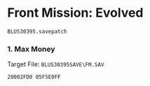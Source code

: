 #  Front Mission: Evolved 

`BLUS30395.savepatch`

### 1. Max Money

Target File: `BLUS30395SAVE\FM.SAV`

```
20002FD0 05F5E0FF
```

